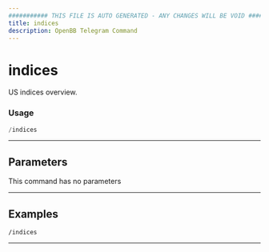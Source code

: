 ```yaml
---
########### THIS FILE IS AUTO GENERATED - ANY CHANGES WILL BE VOID ###########
title: indices
description: OpenBB Telegram Command
---
```


# indices

US indices overview.

### Usage

```python wordwrap
/indices
```

---

## Parameters

This command has no parameters



---

## Examples

```
/indices
```

---
